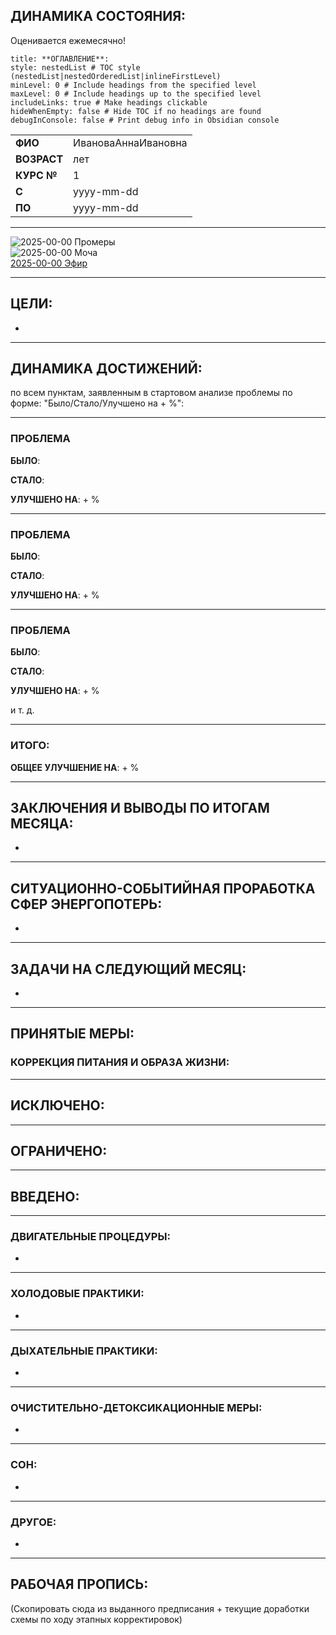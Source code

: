 ## ДИНАМИКА СОСТОЯНИЯ:  
Оценивается ежемесячно!  

```table-of-contents
title: **ОГЛАВЛЕНИЕ**:
style: nestedList # TOC style (nestedList|nestedOrderedList|inlineFirstLevel)
minLevel: 0 # Include headings from the specified level
maxLevel: 0 # Include headings up to the specified level
includeLinks: true # Make headings clickable
hideWhenEmpty: false # Hide TOC if no headings are found
debugInConsole: false # Print debug info in Obsidian console
```

| | |  
|-|-|  
**ФИО**| ИвановаАннаИвановна 
**ВОЗРАСТ**| лет 
**КУРС №**| 1 
**С**| yyyy-mm-dd  
**ПО**| yyyy-mm-dd  

***
![2025-00-00 Промеры]()   
![2025-00-00 Моча]()   
[2025-00-00 Эфир]()   

***
## ЦЕЛИ: 
- 

***
## ДИНАМИКА ДОСТИЖЕНИЙ:  
по всем пунктам, заявленным в стартовом анализе проблемы по форме: "Было/Стало/Улучшено на + %":

***
### ПРОБЛЕМА
**БЫЛО**: 

**СТАЛО**: 

**УЛУЧШЕНО НА**: + %  


***
### ПРОБЛЕМА
**БЫЛО**: 

**СТАЛО**: 

**УЛУЧШЕНО НА**: + %  


***
### ПРОБЛЕМА
**БЫЛО**: 

**СТАЛО**: 

**УЛУЧШЕНО НА**: + %  


и т. д.

***
### ИТОГО: 

**ОБЩЕЕ УЛУЧШЕНИЕ НА**: + %  


***
## ЗАКЛЮЧЕНИЯ И ВЫВОДЫ ПО ИТОГАМ МЕСЯЦА:  
- 

***
## СИТУАЦИОННО-СОБЫТИЙНАЯ ПРОРАБОТКА СФЕР ЭНЕРГОПОТЕРЬ:  
- 

***
## ЗАДАЧИ НА СЛЕДУЮЩИЙ МЕСЯЦ:   
- 

***
## ПРИНЯТЫЕ МЕРЫ: 

### КОРРЕКЦИЯ ПИТАНИЯ И ОБРАЗА ЖИЗНИ:  

***
**ИСКЛЮЧЕНО**:  
- 

***
**ОГРАНИЧЕНО**:  
- 

***
**ВВЕДЕНО**:  
- 

***
### ДВИГАТЕЛЬНЫЕ ПРОЦЕДУРЫ:  
- 

***
### ХОЛОДОВЫЕ ПРАКТИКИ:  
- 

***
### ДЫХАТЕЛЬНЫЕ ПРАКТИКИ:  
- 

***
### ОЧИСТИТЕЛЬНО-ДЕТОКСИКАЦИОННЫЕ МЕРЫ:  
- 

***
### СОН:
- 

***
### ДРУГОЕ:
- 

*** 
## РАБОЧАЯ ПРОПИСЬ:  
(Скопировать сюда из выданного предписания + текущие доработки схемы по ходу этапных корректировок)

